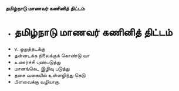 **தமிழ்நாடு மாணவர் கணினித் திட்டம்**
- # தமிழ்நாடு மாணவர் கணினித் திட்டம்
- v. ஒறுத்தடக்கு
- தன்னடக்க நிலைக்குக் கொண்டு வா
- உணர்ச்சி புண்படுத்து
- மானங்கெட இழிவு படுத்து
- தசை வகையில் உள்ளழிந்து கெடு
- பிளவைக்கு வழியாகு.

